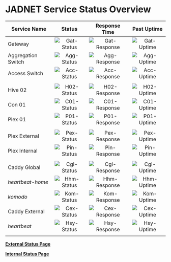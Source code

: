# JADNET Service Status Overview

| Service Name       |    Status   | Response Time | Past Uptime |
|--------------------|:-----------:|:-------------:|:-----------:|
| Gateway            |![Gat-Status]|![Gat-Response]|![Gat-Uptime]|
| Aggregation Switch |![Agg-Status]|![Agg-Response]|![Agg-Uptime]|
| Access Switch      |![Acc-Status]|![Acc-Response]|![Acc-Uptime]|
|                    |             |               |             |
| Hive 02            |![H02-Status]|![H02-Response]|![H02-Uptime]|
| Con 01             |![C01-Status]|![C01-Response]|![C01-Uptime]|
| Plex 01            |![P01-Status]|![P01-Response]|![P01-Uptime]|
|                    |             |               |             |
| Plex External      |![Pex-Status]|![Pex-Response]|![Pex-Uptime]| 
| Plex Internal      |![Pin-Status]|![Pin-Response]|![Pin-Uptime]|  
|                    |             |               |             |
| Caddy Global       |![Cgl-Status]|![Cgl-Response]|![Cgl-Uptime]|
| *heartbeat-home*   |![Hhm-Status]|![Hhm-Response]|![Hhm-Uptime]|
| *komodo*           |![Kom-Status]|![Kom-Response]|![Kom-Uptime]|
| Caddy External     |![Cex-Status]|![Cex-Response]|![Cex-Uptime]|
| *heartbeat*        |![Hsy-Status]|![Hsy-Response]|![Hsy-Uptime]|
|                    |             |               |             |
  
[**External Status Page**](https://status.jadnet.online "JADNET updown.io")  
  
[**Internal Status Page**](https://gatus.jadnet.online "JADNET Gatus")

[Gat-Status]: https://gatus-open.jadnet.online/api/v1/endpoints/network_icmp-01-jaduxg01/health/badge.svg
[Gat-Response]: https://gatus-open.jadnet.online/api/v1/endpoints/network_icmp-01-jaduxg01/response-times/7d/badge.svg
[Gat-Uptime]: https://gatus-open.jadnet.online/api/v1/endpoints/network_icmp-01-jaduxg01/uptimes/7d/badge.svg

[Agg-Status]: https://gatus-open.jadnet.online/api/v1/endpoints/network_icmp-02-jadagg01/health/badge.svg
[Agg-Response]: https://gatus-open.jadnet.online/api/v1/endpoints/network_icmp-02-jadagg01/response-times/7d/badge.svg
[Agg-Uptime]: https://gatus-open.jadnet.online/api/v1/endpoints/network_icmp-02-jadagg01/uptimes/7d/badge.svg

[Acc-Status]: https://gatus-open.jadnet.online/api/v1/endpoints/network_icmp-03-jadmax01/health/badge.svg
[Acc-Response]: https://gatus-open.jadnet.online/api/v1/endpoints/network_icmp-03-jadmax01/response-times/7d/badge.svg
[Acc-Uptime]: https://gatus-open.jadnet.online/api/v1/endpoints/network_icmp-03-jadmax01/uptimes/7d/badge.svg

[H02-Status]: https://gatus-open.jadnet.online/api/v1/endpoints/servers_rdp-jadhive02/health/badge.svg
[H02-Response]: https://gatus-open.jadnet.online/api/v1/endpoints/servers_rdp-jadhive02/response-times/7d/badge.svg
[H02-Uptime]: https://gatus-open.jadnet.online/api/v1/endpoints/servers_rdp-jadhive02/uptimes/7d/badge.svg

[C01-Status]: https://gatus-open.jadnet.online/api/v1/endpoints/servers_ssh-jadcon01/health/badge.svg
[C01-Response]: https://gatus-open.jadnet.online/api/v1/endpoints/servers_ssh-jadcon01/response-times/7d/badge.svg
[C01-Uptime]: https://gatus-open.jadnet.online/api/v1/endpoints/servers_ssh-jadcon01/uptimes/7d/badge.svg

[P01-Status]: https://gatus-open.jadnet.online/api/v1/endpoints/servers_rdp-jadplex01/health/badge.svg
[P01-Response]: https://gatus-open.jadnet.online/api/v1/endpoints/servers_rdp-jadplex01/response-times/7d/badge.svg
[P01-Uptime]: https://gatus-open.jadnet.online/api/v1/endpoints/servers_rdp-jadplex01/uptimes/7d/badge.svg

[Pex-Status]: https://gatus-open.jadnet.online/api/v1/endpoints/plex_https-plex-external/health/badge.svg
[Pex-Response]: https://gatus-open.jadnet.online/api/v1/endpoints/plex_https-plex-external/response-times/7d/badge.svg
[Pex-Uptime]: https://gatus-open.jadnet.online/api/v1/endpoints/plex_https-plex-external/uptimes/7d/badge.svg

[Pin-Status]: https://gatus-open.jadnet.online/api/v1/endpoints/plex_https-plex-internal/health/badge.svg
[Pin-Response]: https://gatus-open.jadnet.online/api/v1/endpoints/plex_https-plex-internal/response-times/7d/badge.svg
[Pin-Uptime]: https://gatus-open.jadnet.online/api/v1/endpoints/plex_https-plex-internal/uptimes/7d/badge.svg

[Cgl-Status]: https://gatus-open.jadnet.online/api/v1/endpoints/caddy-global_00-health-check-00/health/badge.svg
[Cgl-Response]: https://gatus-open.jadnet.online/api/v1/endpoints/caddy-global_00-health-check-00/response-times/7d/badge.svg
[Cgl-Uptime]: https://gatus-open.jadnet.online/api/v1/endpoints/caddy-global_00-health-check-00/uptimes/7d/badge.svg

[Hhm-Status]: https://gatus-open.jadnet.online/api/v1/endpoints/caddy-global_heartbeat-home/health/badge.svg
[Hhm-Response]: https://gatus-open.jadnet.online/api/v1/endpoints/caddy-global_heartbeat-home/response-times/7d/badge.svg
[Hhm-Uptime]: https://gatus-open.jadnet.online/api/v1/endpoints/caddy-global_heartbeat-home/uptimes/7d/badge.svg

[Kom-Status]: https://gatus-open.jadnet.online/api/v1/endpoints/caddy-global_komodo/health/badge.svg
[Kom-Response]: https://gatus-open.jadnet.online/api/v1/endpoints/caddy-global_komodo/response-times/7d/badge.svg
[Kom-Uptime]: https://gatus-open.jadnet.online/api/v1/endpoints/caddy-global_komodo/uptimes/7d/badge.svg

[Cex-Status]: https://gatus-open.jadnet.online/api/v1/endpoints/caddy-external_00-health-check-00/health/badge.svg
[Cex-Response]: https://gatus-open.jadnet.online/api/v1/endpoints/caddy-external_00-health-check-00/response-times/7d/badge.svg
[Cex-Uptime]: https://gatus-open.jadnet.online/api/v1/endpoints/caddy-external_00-health-check-00/uptimes/7d/badge.svg

[Hsy-Status]: https://gatus-open.jadnet.online/api/v1/endpoints/caddy-external_heartbeat/health/badge.svg
[Hsy-Response]: https://gatus-open.jadnet.online/api/v1/endpoints/caddy-external_heartbeat/response-times/7d/badge.svg
[Hsy-Uptime]: https://gatus-open.jadnet.online/api/v1/endpoints/caddy-external_heartbeat/uptimes/7d/badge.svg